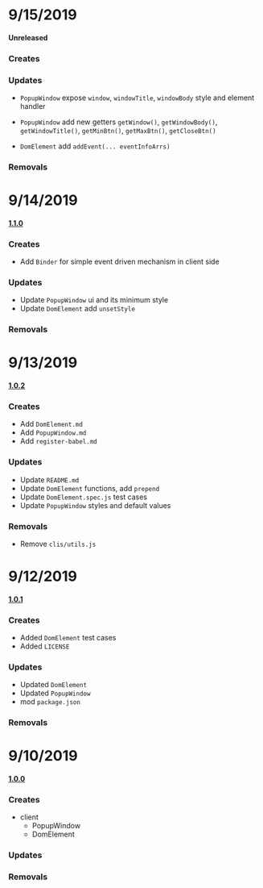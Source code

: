 # 9/15/2019

#### Unreleased

### Creates

### Updates

- `PopupWindow` expose `window`, `windowTitle`, `windowBody` style and element handler

- `PopupWindow` add new getters `getWindow()`, `getWindowBody()`, `getWindowTitle()`, `getMinBtn()`, `getMaxBtn()`, `getCloseBtn()` 

- `DomElement` add `addEvent(... eventInfoArrs)`

### Removals

# 9/14/2019

#### [1.1.0](https://github.com/1846689910/cicero/commit/bfc5632ad37d9261f02af6430dc7161994e4bd97)

### Creates
- Add `Binder` for simple event driven mechanism in client side
### Updates

- Update `PopupWindow` ui and its minimum style
- Update `DomElement` add `unsetStyle`

### Removals

# 9/13/2019

#### [1.0.2](https://github.com/1846689910/cicero/commit/6f49e452f2b3f2e9831decae916185632490545c)

### Creates

- Add `DomElement.md`
- Add `PopupWindow.md`
- Add `register-babel.md`

### Updates

- Update `README.md`
- Update `DomElement` functions, add `prepend`
- Update `DomElement.spec.js` test cases
- Update `PopupWindow` styles and default values

### Removals

- Remove `clis/utils.js`

# 9/12/2019

#### [1.0.1](https://github.com/1846689910/cicero/commit/d98c32b2c8f2195eeffc5272f7c9ff6275e4a80c)

### Creates

- Added `DomElement` test cases
- Added `LICENSE`

### Updates

- Updated `DomElement`
- Updated `PopupWindow`
- mod `package.json`

### Removals

# 9/10/2019

#### [1.0.0](https://github.com/1846689910/cicero/commit/09d6a57adda33ca1c454c6425c6825156c687eb2)

### Creates

- client
  - PopupWindow
  - DomElement

### Updates

### Removals
